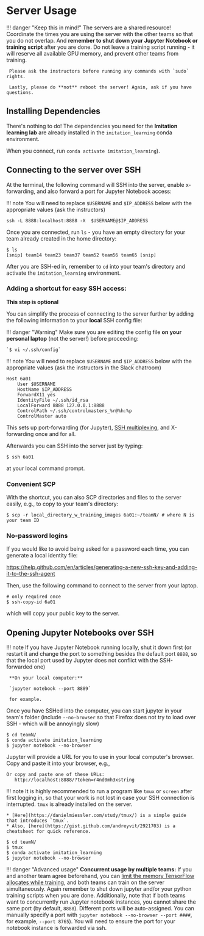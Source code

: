 # Server Usage

!!! danger "Keep this in mind!"
     The servers are a shared resource! Coordinate the times you are using the server with the other teams so that you do not overlap. And **remember to shut down your Jupyter Notebook or training script** after you are done. Do not leave a training script running - it will reserve all available GPU memory, and prevent other teams from training.

     Please ask the instructors before running any commands with `sudo` rights.

     Lastly, please do **not** reboot the server! Again, ask if you have questions.

## Installing Dependencies

There's nothing to do! The dependencies you need for the **Imitation learning lab** are already installed in the `imitation_learning` conda environment. 

When you connect, run `conda activate imitation_learning`).

## Connecting to the server over SSH

At the terminal, the following command will SSH into the server, enable x-forwarding, and also forward a port for Jupyter Notebook access:

!!! note
    You will need to replace `$USERNAME` and `$IP_ADDRESS` below with the appropriate values (ask the instructors)

```shell
ssh -L 8888:localhost:8888 -X  $USERNAME@$IP_ADDRESS
```

Once you are connected, run `ls` - you have an empty directory for your team already created in the home directory:

```shell
$ ls
[snip] team14 team23 team37 team52 team56 team65 [snip] 
```

After you are SSH-ed in, remember to `cd` into your team's directory and activate the `imitation_learning` environment.

### Adding a shortcut for easy SSH access:

**This step is optional**

You can simplify the process of connecting to the server further by adding the following information to your **local** SSH config file:

!!! danger "Warning"
    Make sure you are editing the config file __on your personal laptop__ (not the server!) before proceeding:

    `$ vi ~/.ssh/config`

!!! note
    You will need to replace `$USERNAME` and `$IP_ADDRESS` below with the appropriate values (ask the instructors in the Slack chatroom)

```
Host 6a01
    User $USERNAME
    HostName $IP_ADDRESS
    ForwardX11 yes
    IdentityFile ~/.ssh/id_rsa
    LocalForward 8888 127.0.0.1:8888
    ControlPath ~/.ssh/controlmasters_%r@%h:%p
    ControlMaster auto
```

This sets up port-forwarding (for Jupyter), [SSH multiplexing](https://en.wikibooks.org/wiki/OpenSSH/Cookbook/Multiplexing#Setting_Up_Multiplexing), and X-forwarding once and for all.

Afterwards you can SSH into the server just by typing:

```shell
$ ssh 6a01
```

at your local command prompt.

### Convenient SCP

With the shortcut, you can also SCP directories and files to the server easily, e.g., to copy to your team's directory:

```shell
$ scp -r local_directory_w_training_images 6a01:~/teamN/ # where N is your team ID
```

### No-password logins

If you would like to avoid being asked for a password each time, you can generate a local identity file:

<https://help.github.com/en/articles/generating-a-new-ssh-key-and-adding-it-to-the-ssh-agent>

Then, use the following command to connect to the server from your laptop.

```shell
# only required once
$ ssh-copy-id 6a01
```

which will copy your public key to the server.

## Opening Jupyter Notebooks over SSH

!!! note
     If you have Jupyter Notebook running locally, shut it down first (or restart it and change the port to something besides the default port `8888`, so that the local port used by Jupyter does not conflict with the SSH-forwarded one)

     **On your local computer:**

     `jupyter notebook --port 8889`
    
     for example.

Once you have SSHed into the computer, you can start jupyter in your team's folder (include `--no-browser` so that Firefox does not try to load over SSH - which will be annoyingly slow)

```shell
$ cd teamN/
$ conda activate imitation_learning
$ jupyter notebook --no-browser
```

Jupyter will provide a URL for you to use in your local computer's browser. Copy and paste it into your browser, e.g.,

```
Or copy and paste one of these URLs:
   http://localhost:8888/?token=r4nd0mh3xstring
```

!!! note
    It is highly recommended to run a program like `tmux` or `screen` after first logging in, so that your work is not lost in case your SSH connection is interrupted. `tmux` is already installed on the server. 

    * [Here](https://danielmiessler.com/study/tmux/) is a simple guide that introduces `tmux`. 
    * Also, [here](https://gist.github.com/andreyvit/2921703) is a cheatsheet for quick reference.

```shell
$ cd teamN/
$ tmux
$ conda activate imitation_learning
$ jupyter notebook --no-browser
```

!!! danger "Advanced usage"
     **Concurrent usage by multiple teams:** If you and another team agree beforehand, you can [limit the memory TensorFlow allocates while training](https://www.tensorflow.org/guide/using_gpu#allowing_gpu_memory_growth), and both teams can train on the server simultaneously. Again remember to shut down jupyter and/or your python training scripts when you are done. Additionally, note that if both teams want to concurrently run Jupyter notebook instances, you cannot share the same port (by default, `8888`). Different ports will be auto-assigned. You can manually specify a port with `jupyter notebook --no-browser --port ####`, for example, `--port 8765`). You will need to ensure the port for your notebook instance is forwarded via ssh.
